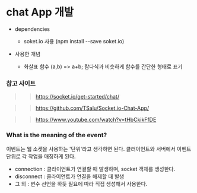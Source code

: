 # chat App 개발

* dependencies
    - soket.io 사용
    (npm install --save soket.io)

* 사용한 개념
    - 화살표 함수
    (a,b) => a+b; 람다식과 비슷하게 함수를 간단한 형태로 표기


### 참고 사이트
>> https://socket.io/get-started/chat/

>> https://github.com/TSalu/Socket.io-Chat-App/

>> https://www.youtube.com/watch?v=tHbCkikFfDE

### What is the meaning of the event?
이벤트는 웹 소켓을 사용하는 '단위'라고 생각하면 된다. 클러이언트와 서버에서 이벤트 단위로 각 작업을 매칭하게 된다.

* connection : 클라이언트가 연결할 때 발생하며, socket 객체를 생성한다.
* disconnect : 클라이언트가 연결을 해제할 때 발생
* 그 외 : 변수 선언을 하듯 필요에 따라 직접 생성해서 사용한다.
